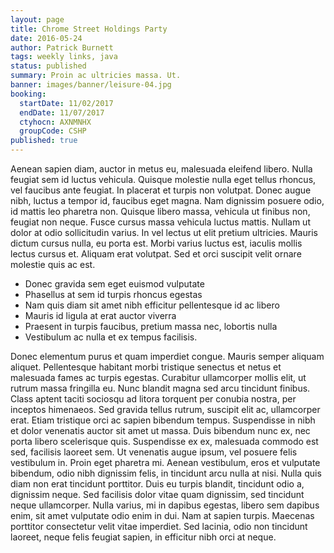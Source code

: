 ```yaml
---
layout: page
title: Chrome Street Holdings Party
date: 2016-05-24
author: Patrick Burnett
tags: weekly links, java
status: published
summary: Proin ac ultricies massa. Ut.
banner: images/banner/leisure-04.jpg
booking:
  startDate: 11/02/2017
  endDate: 11/07/2017
  ctyhocn: AXNMNHX
  groupCode: CSHP
published: true
---
```

Aenean sapien diam, auctor in metus eu, malesuada eleifend libero. Nulla feugiat sem id luctus vehicula. Quisque molestie nulla eget tellus rhoncus, vel faucibus ante feugiat. In placerat et turpis non volutpat. Donec augue nibh, luctus a tempor id, faucibus eget magna. Nam dignissim posuere odio, id mattis leo pharetra non. Quisque libero massa, vehicula ut finibus non, feugiat non neque. Fusce cursus massa vehicula luctus mattis. Nullam ut dolor at odio sollicitudin varius. In vel lectus ut elit pretium ultricies. Mauris dictum cursus nulla, eu porta est. Morbi varius luctus est, iaculis mollis lectus cursus et. Aliquam erat volutpat. Sed et orci suscipit velit ornare molestie quis ac est.

* Donec gravida sem eget euismod vulputate
* Phasellus at sem id turpis rhoncus egestas
* Nam quis diam sit amet nibh efficitur pellentesque id ac libero
* Mauris id ligula at erat auctor viverra
* Praesent in turpis faucibus, pretium massa nec, lobortis nulla
* Vestibulum ac nulla et ex tempus facilisis.

Donec elementum purus et quam imperdiet congue. Mauris semper aliquam aliquet. Pellentesque habitant morbi tristique senectus et netus et malesuada fames ac turpis egestas. Curabitur ullamcorper mollis elit, ut rutrum massa fringilla eu. Nunc blandit magna sed arcu tincidunt finibus. Class aptent taciti sociosqu ad litora torquent per conubia nostra, per inceptos himenaeos. Sed gravida tellus rutrum, suscipit elit ac, ullamcorper erat. Etiam tristique orci ac sapien bibendum tempus. Suspendisse in nibh et dolor venenatis auctor sit amet ut massa. Duis bibendum nunc ex, nec porta libero scelerisque quis. Suspendisse ex ex, malesuada commodo est sed, facilisis laoreet sem. Ut venenatis augue ipsum, vel posuere felis vestibulum in.
Proin eget pharetra mi. Aenean vestibulum, eros et vulputate bibendum, odio nibh dignissim felis, in tincidunt arcu nulla at nisi. Nulla quis diam non erat tincidunt porttitor. Duis eu turpis blandit, tincidunt odio a, dignissim neque. Sed facilisis dolor vitae quam dignissim, sed tincidunt neque ullamcorper. Nulla varius, mi in dapibus egestas, libero sem dapibus enim, sit amet vulputate odio enim in dui. Nam at sapien turpis. Maecenas porttitor consectetur velit vitae imperdiet. Sed lacinia, odio non tincidunt laoreet, neque felis feugiat sapien, in efficitur nibh orci at neque.

